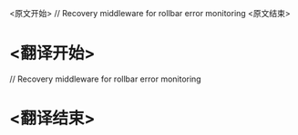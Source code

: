 
<原文开始>
// Recovery middleware for rollbar error monitoring
<原文结束>

# <翻译开始>
// Recovery middleware for rollbar error monitoring
# <翻译结束>

